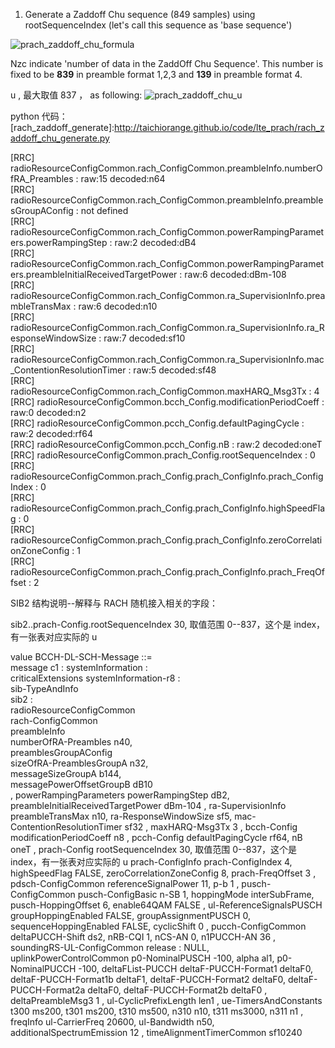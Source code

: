 1) Generate a Zaddoff Chu sequence (849 samples) using rootSequenceIndex (let's call this sequence as 'base sequence')  

![prach_zaddoff_chu_formula](http://taichiorange.github.io/images/lte_initial_attach/36_211_Zadoff_RACH.PNG)

Nzc indicate 'number of data in the ZaddOff Chu Sequence'. This number is fixed to be **839** in preamble format 1,2,3 and **139** in preamble format 4. 

u , 最大取值 837 ， as following:
![prach_zaddoff_chu_u](http://taichiorange.github.io/images/lte_initial_attach/Root_Zadoff_Chu_sequence_order_for_preamble_formats_0to3.PNG)  

python 代码：  
[rach_zaddoff_generate]:http://taichiorange.github.io/code/lte_prach/rach_zaddoff_chu_generate.py

[RRC]   radioResourceConfigCommon.rach_ConfigCommon.preambleInfo.numberOfRA_Preambles  : raw:15 decoded:n64  
[RRC]   radioResourceConfigCommon.rach_ConfigCommon.preambleInfo.preamblesGroupAConfig : not defined  
[RRC]   radioResourceConfigCommon.rach_ConfigCommon.powerRampingParameters.powerRampingStep                   : raw:2 decoded:dB4  
[RRC]   radioResourceConfigCommon.rach_ConfigCommon.powerRampingParameters.preambleInitialReceivedTargetPower : raw:6 decoded:dBm-108  
[RRC]   radioResourceConfigCommon.rach_ConfigCommon.ra_SupervisionInfo.preambleTransMax              : raw:6 decoded:n10  
[RRC]   radioResourceConfigCommon.rach_ConfigCommon.ra_SupervisionInfo.ra_ResponseWindowSize         : raw:7 decoded:sf10  
[RRC]   radioResourceConfigCommon.rach_ConfigCommon.ra_SupervisionInfo.mac_ContentionResolutionTimer : raw:5 decoded:sf48  
[RRC]   radioResourceConfigCommon.rach_ConfigCommon.maxHARQ_Msg3Tx : 4  
[RRC]   radioResourceConfigCommon.bcch_Config.modificationPeriodCoeff : raw:0 decoded:n2  
[RRC]   radioResourceConfigCommon.pcch_Config.defaultPagingCycle : raw:2 decoded:rf64  
[RRC]   radioResourceConfigCommon.pcch_Config.nB                 : raw:2 decoded:oneT  
[RRC]   radioResourceConfigCommon.prach_Config.rootSequenceIndex                          : 0  
[RRC]   radioResourceConfigCommon.prach_Config.prach_ConfigInfo.prach_ConfigIndex         : 0  
[RRC]   radioResourceConfigCommon.prach_Config.prach_ConfigInfo.highSpeedFlag             : 0  
[RRC]   radioResourceConfigCommon.prach_Config.prach_ConfigInfo.zeroCorrelationZoneConfig : 1  
[RRC]   radioResourceConfigCommon.prach_Config.prach_ConfigInfo.prach_FreqOffset          : 2  





SIB2 结构说明--解释与 RACH 随机接入相关的字段：  

sib2..prach-Config.rootSequenceIndex 30,  取值范围 0--837，这个是 index，有一张表对应实际的 u

value BCCH-DL-SCH-Message ::=   
    message c1 : systemInformation :   
        criticalExtensions systemInformation-r8 :   
            sib-TypeAndInfo   
              sib2 :   
                  radioResourceConfigCommon   
                    rach-ConfigCommon   
                      preambleInfo   
                        numberOfRA-Preambles n40,  
                        preamblesGroupAConfig   
                          sizeOfRA-PreamblesGroupA n32,  
                          messageSizeGroupA b144,  
                          messagePowerOffsetGroupB dB10  
                       ,
                      powerRampingParameters 
                        powerRampingStep dB2,
                        preambleInitialReceivedTargetPower dBm-104
                       ,
                      ra-SupervisionInfo 
                        preambleTransMax n10,
                        ra-ResponseWindowSize sf5,
                        mac-ContentionResolutionTimer sf32
                       ,
                      maxHARQ-Msg3Tx 3
                     ,
                    bcch-Config 
                      modificationPeriodCoeff n8
                     ,
                    pcch-Config 
                      defaultPagingCycle rf64,
                      nB oneT
                     ,
                    prach-Config 
                      rootSequenceIndex 30,  取值范围 0--837，这个是 index，有一张表对应实际的 u
                      prach-ConfigInfo 
                        prach-ConfigIndex 4,
                        highSpeedFlag FALSE,
                        zeroCorrelationZoneConfig 8,
                        prach-FreqOffset 3
                     ,
                    pdsch-ConfigCommon 
                      referenceSignalPower 11,
                      p-b 1
                     ,
                    pusch-ConfigCommon 
                      pusch-ConfigBasic 
                        n-SB 1,
                        hoppingMode interSubFrame,
                        pusch-HoppingOffset 6,
                        enable64QAM FALSE
                       ,
                      ul-ReferenceSignalsPUSCH 
                        groupHoppingEnabled FALSE,
                        groupAssignmentPUSCH 0,
                        sequenceHoppingEnabled FALSE,
                        cyclicShift 0
                     ,
                    pucch-ConfigCommon 
                      deltaPUCCH-Shift ds2,
                      nRB-CQI 1,
                      nCS-AN 0,
                      n1PUCCH-AN 36
                     ,
                    soundingRS-UL-ConfigCommon release : NULL,
                    uplinkPowerControlCommon 
                      p0-NominalPUSCH -100,
                      alpha al1,
                      p0-NominalPUCCH -100,
                      deltaFList-PUCCH 
                        deltaF-PUCCH-Format1 deltaF0,
                        deltaF-PUCCH-Format1b deltaF1,
                        deltaF-PUCCH-Format2 deltaF0,
                        deltaF-PUCCH-Format2a deltaF0,
                        deltaF-PUCCH-Format2b deltaF0
                       ,
                      deltaPreambleMsg3 1
                     ,
                    ul-CyclicPrefixLength len1
                   ,
                  ue-TimersAndConstants 
                    t300 ms200,
                    t301 ms200,
                    t310 ms500,
                    n310 n10,
                    t311 ms3000,
                    n311 n1
                   ,
                  freqInfo 
                    ul-CarrierFreq 20600,
                    ul-Bandwidth n50,
                    additionalSpectrumEmission 12
                   ,
                  timeAlignmentTimerCommon sf10240
